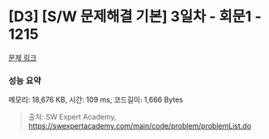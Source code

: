 # [D3] [S/W 문제해결 기본] 3일차 - 회문1 - 1215 

[문제 링크](https://swexpertacademy.com/main/code/problem/problemDetail.do?contestProbId=AV14QpAaAAwCFAYi) 

### 성능 요약

메모리: 18,676 KB, 시간: 109 ms, 코드길이: 1,666 Bytes



> 출처: SW Expert Academy, https://swexpertacademy.com/main/code/problem/problemList.do